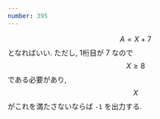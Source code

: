 ```yaml
---
number: 395
---
```

$$ A = X + 7 $$ となればいい. ただし, 1桁目が 7 なので $$ X \geq 8 $$ である必要があり, $$ X $$ がこれを満たさないならば `-1` を出力する.
